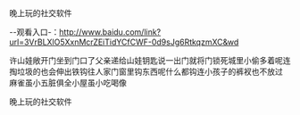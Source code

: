 晚上玩的社交软件

--观看入口-：http://www.baidu.com/link?url=3VrBLXlO5XxnMcrZEiTidYCfCWF-0d9sJg6RtkqzmXC&wd

许山娃敞开门坐到门口了父亲递给山娃钥匙说一出门就将门锁死城里小偷多着呢连掏垃圾的也会伸出铁钩往人家门窗里钩东西呢什么都钩连小孩子的裤衩也不放过
麻雀虽小五脏俱全小屋虽小吃喝像






晚上玩的社交软件
